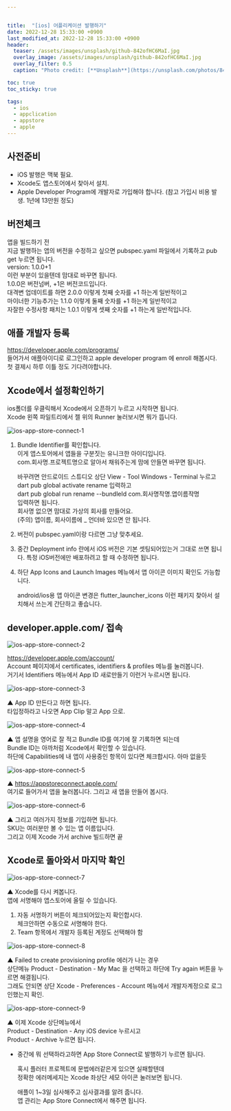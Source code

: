 ```yaml
---


title:  "[ios] 어플리케이션 발행하기"
date: 2022-12-28 15:33:00 +0900
last_modified_at: 2022-12-28 15:33:00 +0900
header:
  teaser: /assets/images/unsplash/github-842ofHC6MaI.jpg
  overlay_image: /assets/images/unsplash/github-842ofHC6MaI.jpg
  overlay_filter: 0.5
  caption: "Photo credit: [**Unsplash**](https://unsplash.com/photos/842ofHC6MaI)"

toc: true
toc_sticky: true

tags:
  - ios
  - appclication
  - appstore
  - apple
---
```


## 사전준비 

- iOS 발행은 맥북 필요.  
- Xcode도 앱스토어에서 찾아서 설치.  
- Apple Developer Program에 개발자로 가입해야 합니다. (참고 가입시 비용 발생. 1년에 13만원 정도)

## 버전체크

  앱을 빌드하기 전  
  지금 발행하는 앱의 버전을 수정하고 싶으면 pubspec.yaml 파일에서 기록하고 pub get 누르면 됩니다.  
  version: 1.0.0+1  
  이런 부분이 있을텐데 맘대로 바꾸면 됩니다.  
  1.0.0은 버전넘버, +1은 버전코드입니다.  
  대격변 업데이트를 하면 2.0.0 이렇게 첫째 숫자를 +1 하는게 일반적이고  
  마이너한 기능추가는 1.1.0 이렇게 둘째 숫자를 +1 하는게 일반적이고  
  자잘한 수정사항 패치는 1.0.1 이렇게 셋째 숫자를 +1 하는게 일반적입니다.  


## 애플 개발자 등록

https://developer.apple.com/programs/  
들어가서 애플아이디로 로그인하고 apple developer program 에 enroll 해봅시다.  
첫 결제시 하루 이틀 정도 기다려야합니다.

## Xcode에서 설정확인하기

ios폴더를 우클릭해서 Xcode에서 오픈하기 누르고 시작하면 됩니다.  
Xcode 왼쪽 파일트리에서 젤 위의 Runner 눌러보시면 뭐가 뜹니다.  

![ios-app-store-connect-1](/assets/images/ios-app-store-connect-1.png)

1. Bundle Identifier를 확인합니다.  
   이게 앱스토어에서 앱들을 구분짓는 유니크한 아이디입니다.  
   com.회사명.프로젝트명으로 알아서 채워주는게 맘에 안들면 바꾸면 됩니다.  

   바꾸려면 안드로이드 스튜디오 상단 View - Tool Windows - Terminal 누르고  
   dart pub global activate rename 입력하고  
   dart pub global run rename --bundleId com.회사명작명.앱이름작명  
   입력하면 됩니다.  
   회사명 없으면 맘대로 가상의 회사를 만들어요.  
   (주의) 앱이름, 회사이름에 _ 언더바 있으면 안 됩니다.  

2. 버전이 pubspec.yaml이랑 다르면 그냥 맞추세요.  
3. 중간 Deployment info 란에서 iOS 버전은 기본 셋팅되어있는거 그대로 쓰면 됩니다. 특정 iOS버전에만 배포하려고 할 때 수정하면 됩니다.  
4. 하단 App Icons and Launch Images 메뉴에서 앱 아이콘 이미지 확인도 가능합니다.  

   android/ios용 앱 아이콘 변경은 flutter_launcher_icons 이런 패키지 찾아서 설치해서 쓰는게 간단하고 좋습니다.  

## developer.apple.com/ 접속

![ios-app-store-connect-2](/assets/images/ios-app-store-connect-2.png)

https://developer.apple.com/account/  
Account 페이지에서 certificates, identifiers & profiles 메뉴를 눌러봅니다.  
거기서 Identifiers 메뉴에서 App ID 새로만들기 이런거 누르시면 됩니다.  

![ios-app-store-connect-3](/assets/images/ios-app-store-connect-3.png)

▲ App ID 만든다고 하면 됩니다.  
타입정하라고 나오면 App Clip 말고 App 으로.

![ios-app-store-connect-4](/assets/images/ios-app-store-connect-4.png)

▲ 앱 설명을 영어로 잘 적고 Bundle ID를 여기에 잘 기록하면 되는데  
Bundle ID는 아까처럼 Xcode에서 확인할 수 있습니다.  
하단에 Capabilities에 내 앱이 사용중인 항목이 있다면 체크합시다. 아마 없을듯  

![ios-app-store-connect-5](/assets/images/ios-app-store-connect-5.png)

▲ https://appstoreconnect.apple.com/  
여기로 들어가서 앱을 눌러봅니다. 그리고 새 앱을 만들어 봅시다.  

![ios-app-store-connect-6](/assets/images/ios-app-store-connect-6.png)

▲ 그리고 여러가지 정보를 기입하면 됩니다.  
SKU는 여러분만 볼 수 있는 앱 이름입니다.  
그리고 이제 Xcode 가서 archive 빌드하면 끝  

## Xcode로 돌아와서 마지막 확인

![ios-app-store-connect-7](/assets/images/ios-app-store-connect-7.png)

▲ Xcode를 다시 켜봅니다.  
앱에 서명해야 앱스토어에 올릴 수 있습니다.  
1. 자동 서명하기 버튼이 체크되어있는지 확인합시다.  
   체크안하면 수동으로 서명해야 한다.  
2. Team 항목에서 개발자 등록된 계정도 선택해야 함  

![ios-app-store-connect-8](/assets/images/ios-app-store-connect-8.png)

▲ Failed to create provisioning profile 에러가 나는 경우  
상단메뉴 Product - Destination - My Mac 을 선택하고 하단에 Try again 버튼을 누르면 해결됩니다.  
그래도 안되면 상단 Xcode - Preferences - Account 메뉴에서 개발자계정으로 로그인했는지 확인.  

![ios-app-store-connect-9](/assets/images/ios-app-store-connect-9.png)

▲ 이제 Xcode 상단메뉴에서  
Product - Destination - Any iOS device 누르시고  
Product - Archive 누르면 됩니다.  
- 중간에 뭐 선택하라고하면 App Store Connect로 발행하기 누르면 됩니다.  

  혹시 플러터 프로젝트에 문법에러같은게 있으면 실패할텐데  
  정확한 에러메세지는 Xcode 좌상단 세모 아이콘 눌러보면 됩니다.  
  
  애플이 1~3일 심사해주고 심사결과를 알려 줍니다.  
  앱 관리는 App Store Connect에서 해주면 됩니다.  